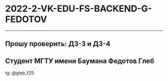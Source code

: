 # 2022-2-VK-EDU-FS-BACKEND-G-FEDOTOV
---------------------------
Прошу проверить:
ДЗ-3 и ДЗ-4
---------------------------
Студент МГТУ имени Баумана Федотов Глеб
---------------------------
tg: @gleb_f25
